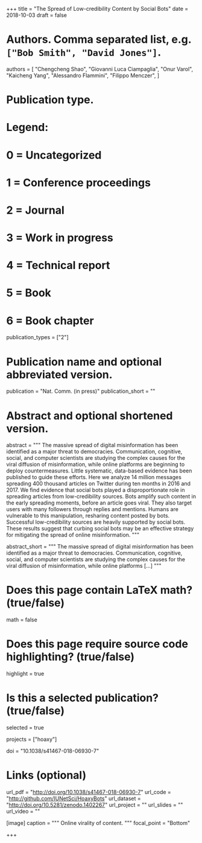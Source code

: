+++
title = "The Spread of Low-credibility Content by Social Bots"
date = 2018-10-03
draft = false

# Authors. Comma separated list, e.g. `["Bob Smith", "David Jones"]`.
authors = [
    "Chengcheng Shao",
    "Giovanni Luca Ciampaglia",
    "Onur Varol",
    "Kaicheng Yang",
    "Alessandro Flammini",
    "Filippo Menczer",
]

# Publication type.
# Legend:
# 0 = Uncategorized
# 1 = Conference proceedings
# 2 = Journal
# 3 = Work in progress
# 4 = Technical report
# 5 = Book
# 6 = Book chapter
publication_types = ["2"]

# Publication name and optional abbreviated version.
publication = "Nat. Comm. (in press)"
publication_short = ""

# Abstract and optional shortened version.
abstract = """ The massive spread of digital misinformation has been identified as a major threat to democracies. Communication, cognitive, social, and computer scientists are studying the complex causes for the viral diffusion of misinformation, while online platforms are beginning to deploy countermeasures. Little systematic, data-based evidence has been published to guide these efforts.  Here we analyze 14 million messages spreading 400 thousand articles on Twitter during ten months in 2016 and 2017. We find evidence that social bots played a disproportionate role in spreading articles from low-credibility sources. Bots amplify such content in the early spreading moments, before an article goes viral. They also target users with many followers through replies and mentions. Humans are vulnerable to this manipulation, resharing content posted by bots. Successful low-credibility sources are heavily supported by social bots. These results suggest that curbing social bots may be an effective strategy for mitigating the spread of online misinformation. """

abstract_short = """ The massive spread of digital misinformation has been identified as a major threat to democracies. Communication, cognitive, social, and computer scientists are studying the complex causes for the viral diffusion of misinformation, while online platforms [...] """ 

# Does this page contain LaTeX math? (true/false)
math = false

# Does this page require source code highlighting? (true/false)
highlight = true

# Is this a selected publication? (true/false)
selected = true

projects = ["hoaxy"]

doi = "10.1038/s41467-018-06930-7"

# Links (optional)
url_pdf = "http://doi.org/10.1038/s41467-018-06930-7"
url_code = "http://github.com/IUNetSci/HoaxyBots"
url_dataset = "http://doi.org/10.5281/zenodo.1402267"
url_project = ""
url_slides = ""
url_video = ""

[image]
  caption = """ Online virality of content. """
  focal_point = "Bottom"

+++



